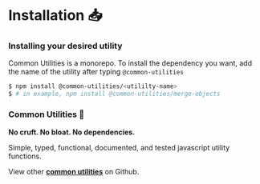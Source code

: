 # Installation 📥

### Installing your desired utility

Common Utilities is a monorepo. To install the dependency you want, add the name of the utility after typing `@common-utilities`

```bash
$ npm install @common-utilities/<utililty-name>
$ # in example, npm install @common-utilities/merge-objects
```

### Common Utilities 🧰

**No cruft. No bloat. No dependencies.**

Simple, typed, functional, documented, and tested javascript utility functions.

View other [**common utilities**](https://github.com/yowainwright/common-utilities) on Github.
